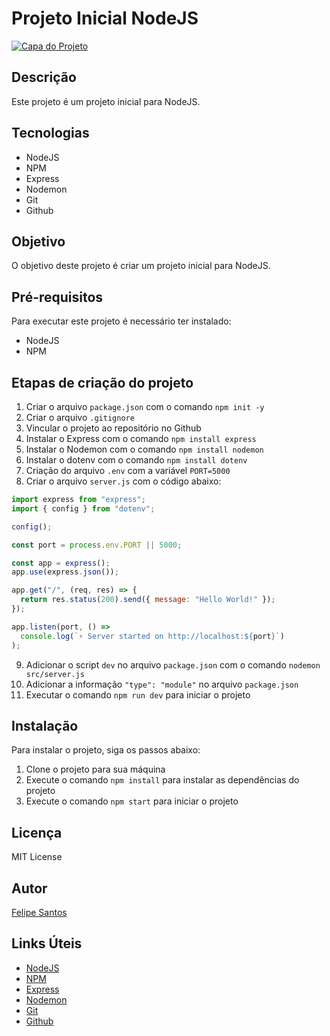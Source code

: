 # Projeto Inicial NodeJS

[![Capa do Projeto](https://i.imgur.com/E8YvzaC.png)](https://github.com/FelipeSantos92Dev/node-tds-2023-alunos)

## Descrição

Este projeto é um projeto inicial para NodeJS.

## Tecnologias

- NodeJS
- NPM
- Express
- Nodemon
- Git
- Github

## Objetivo

O objetivo deste projeto é criar um projeto inicial para NodeJS.

## Pré-requisitos

Para executar este projeto é necessário ter instalado:

- NodeJS
- NPM

## Etapas de criação do projeto

1. Criar o arquivo `package.json` com o comando `npm init -y`
2. Criar o arquivo `.gitignore`
3. Vincular o projeto ao repositório no Github
4. Instalar o Express com o comando `npm install express`
5. Instalar o Nodemon com o comando `npm install nodemon`
6. Instalar o dotenv com o comando `npm install dotenv`
7. Criação do arquivo `.env` com a variável `PORT=5000`
8. Criar o arquivo `server.js` com o código abaixo:

```javascript
import express from "express";
import { config } from "dotenv";

config();

const port = process.env.PORT || 5000;

const app = express();
app.use(express.json());

app.get("/", (req, res) => {
  return res.status(200).send({ message: "Hello World!" });
});

app.listen(port, () =>
  console.log(`⚡ Server started on http://localhost:${port}`)
);
```

9. Adicionar o script `dev` no arquivo `package.json` com o comando `nodemon src/server.js`
10. Adicionar a informação `"type": "module"` no arquivo `package.json`
11. Executar o comando `npm run dev` para iniciar o projeto

## Instalação

Para instalar o projeto, siga os passos abaixo:

1. Clone o projeto para sua máquina
2. Execute o comando `npm install` para instalar as dependências do projeto
3. Execute o comando `npm start` para iniciar o projeto

## Licença

MIT License

## Autor

[Felipe Santos](https://github.com/FelipeSantos92Dev)

## Links Úteis

- [NodeJS](https://nodejs.org/en/)
- [NPM](https://www.npmjs.com/)
- [Express](https://expressjs.com/)
- [Nodemon](https://nodemon.io/)
- [Git](https://git-scm.com/)
- [Github](https://github.com/FelipeSantos92Dev/node-tds-2023-alunos)
